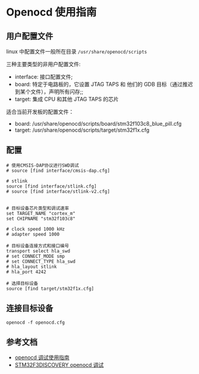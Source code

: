# Openocd 使用指南

## 用户配置文件

linux 中配置文件一般所在目录 `/usr/share/openocd/scripts`

三种主要类型的非用户配置文件:

- interface: 接口配置文件;
- board: 特定于电路板的，它设置 JTAG TAPS 和 他们的 GDB 目标（通过推迟到某个文件），声明所有闪存;;
- target: 集成 CPU 和其他 JTAG TAPS 的芯片

适合当前开发板的配置文件：

- board: /usr/share/openocd/scripts/board/stm32f103c8_blue_pill.cfg
- target: /usr/share/openocd/scripts/target/stm32f1x.cfg

## 配置

```text
# 使用CMSIS-DAP协议进行SWD调试
# source [find interface/cmsis-dap.cfg]

# stlink
source [find interface/stlink.cfg]
# source [find interface/stlink-v2.cfg]


# 目标设备芯片类型和调试速率
set TARGET_NAME "cortex_m"
set CHIPNAME "stm32f103c8"

# clock speed 1000 kHz
# adapter speed 1000

# 目标设备连接方式和接口编号
transport select hla_swd
# set CONNECT_MODE smp
# set CONNECT_TYPE hla_swd
# hla_layout stlink
# hla_port 4242

# 选择目标设备
source [find target/stm32f1x.cfg]
```

## 连接目标设备

```shell
openocd -f openocd.cfg
```

## 参考文档

- [openocd 调试使用指南](https://www.python100.com/html/5F3U4P5L64PA.html)
- [STM32F3DISCOVERY openocd 调试](https://xxchang.github.io/book/start/hardware.html)
